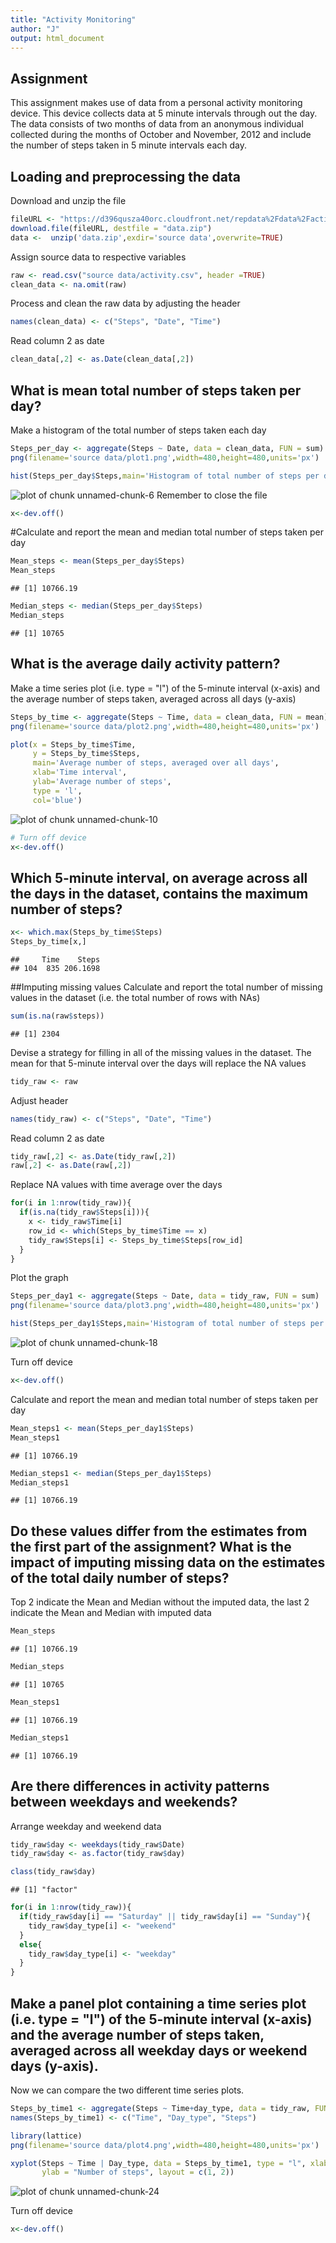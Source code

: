 ```yaml
---
title: "Activity Monitoring"
author: "J"
output: html_document
---
```

## Assignment
This assignment makes use of data from a personal activity monitoring device. This device collects data at 5 minute intervals through out the day. The data consists of two months of data from an anonymous individual collected during the months of October and November, 2012 and include the number of steps taken in 5 minute intervals each day.

## Loading and preprocessing the data
Download and unzip the file


```r
fileURL <- "https://d396qusza40orc.cloudfront.net/repdata%2Fdata%2Factivity.zip"
download.file(fileURL, destfile = "data.zip")
data <-  unzip('data.zip',exdir='source data',overwrite=TRUE)
```

Assign source data to respective variables


```r
raw <- read.csv("source data/activity.csv", header =TRUE)
clean_data <- na.omit(raw)
```

Process and clean the raw data by adjusting the header

```r
names(clean_data) <- c("Steps", "Date", "Time")
```
Read column 2 as date

```r
clean_data[,2] <- as.Date(clean_data[,2])
```

## What is mean total number of steps taken per day?

Make a histogram of the total number of steps taken each day


```r
Steps_per_day <- aggregate(Steps ~ Date, data = clean_data, FUN = sum)
png(filename='source data/plot1.png',width=480,height=480,units='px')
```

```r
hist(Steps_per_day$Steps,main='Histogram of total number of steps per day',xlab='Number of steps',col='blue')
```

![plot of chunk unnamed-chunk-6](figure/unnamed-chunk-6-1.png) 
Remember to close the file

```r
x<-dev.off()
```

#Calculate and report the mean and median total number of steps taken per day


```r
Mean_steps <- mean(Steps_per_day$Steps)
Mean_steps
```

```
## [1] 10766.19
```

```r
Median_steps <- median(Steps_per_day$Steps)
Median_steps
```

```
## [1] 10765
```


## What is the average daily activity pattern?
Make a time series plot (i.e. type = "l") of the 5-minute interval (x-axis) and the average number of steps taken, averaged across all days (y-axis) 


```r
Steps_by_time <- aggregate(Steps ~ Time, data = clean_data, FUN = mean)
png(filename='source data/plot2.png',width=480,height=480,units='px')
```

```r
plot(x = Steps_by_time$Time,
     y = Steps_by_time$Steps,
     main='Average number of steps, averaged over all days',
     xlab='Time interval',
     ylab='Average number of steps',
     type = 'l',
     col='blue')
```

![plot of chunk unnamed-chunk-10](figure/unnamed-chunk-10-1.png) 

```r
# Turn off device
x<-dev.off()
```

## Which 5-minute interval, on average across all the days in the dataset, contains the maximum number of steps?


```r
x<- which.max(Steps_by_time$Steps)
Steps_by_time[x,]
```

```
##     Time    Steps
## 104  835 206.1698
```

##Imputing missing values
Calculate and report the total number of missing values in the dataset (i.e. the total number of rows with NAs)


```r
sum(is.na(raw$steps))
```

```
## [1] 2304
```

Devise a strategy for filling in all of the missing values in the dataset. The mean for that 5-minute interval over the days will replace the NA values


```r
tidy_raw <- raw
```
Adjust header

```r
names(tidy_raw) <- c("Steps", "Date", "Time")
```
Read column 2 as date

```r
tidy_raw[,2] <- as.Date(tidy_raw[,2])
raw[,2] <- as.Date(raw[,2])
```
Replace NA values with time average over the days


```r
for(i in 1:nrow(tidy_raw)){
  if(is.na(tidy_raw$Steps[i])){
    x <- tidy_raw$Time[i]
    row_id <- which(Steps_by_time$Time == x)
    tidy_raw$Steps[i] <- Steps_by_time$Steps[row_id] 
  }
}
```
Plot the graph


```r
Steps_per_day1 <- aggregate(Steps ~ Date, data = tidy_raw, FUN = sum)
png(filename='source data/plot3.png',width=480,height=480,units='px')
```

```r
hist(Steps_per_day1$Steps,main='Histogram of total number of steps per day \n(Imputing missing values)',xlab='Number of steps',col='blue')
```

![plot of chunk unnamed-chunk-18](figure/unnamed-chunk-18-1.png) 

Turn off device

```r
x<-dev.off()
```

Calculate and report the mean and median total number of steps taken per day


```r
Mean_steps1 <- mean(Steps_per_day1$Steps)
Mean_steps1
```

```
## [1] 10766.19
```

```r
Median_steps1 <- median(Steps_per_day1$Steps)
Median_steps1
```

```
## [1] 10766.19
```

## Do these values differ from the estimates from the first part of the assignment? What is the impact of imputing missing data on the estimates of the total daily number of steps?
Top 2 indicate the Mean and Median without the imputed data, the last 2 indicate the Mean and Median with imputed data


```r
Mean_steps
```

```
## [1] 10766.19
```

```r
Median_steps
```

```
## [1] 10765
```

```r
Mean_steps1
```

```
## [1] 10766.19
```

```r
Median_steps1
```

```
## [1] 10766.19
```

## Are there differences in activity patterns between weekdays and weekends?
Arrange weekday and weekend data

```r
tidy_raw$day <- weekdays(tidy_raw$Date)
tidy_raw$day <- as.factor(tidy_raw$day)

class(tidy_raw$day)
```

```
## [1] "factor"
```

```r
for(i in 1:nrow(tidy_raw)){
  if(tidy_raw$day[i] == "Saturday" || tidy_raw$day[i] == "Sunday"){
    tidy_raw$day_type[i] <- "weekend"
  }
  else{
    tidy_raw$day_type[i] <- "weekday"
  }
}
```


## Make a panel plot containing a time series plot (i.e. type = "l") of the 5-minute interval (x-axis) and the average number of steps taken, averaged across all weekday days or weekend days (y-axis).

Now we can compare the two different time series plots.

```r
Steps_by_time1 <- aggregate(Steps ~ Time+day_type, data = tidy_raw, FUN = mean)
names(Steps_by_time1) <- c("Time", "Day_type", "Steps")

library(lattice)
png(filename='source data/plot4.png',width=480,height=480,units='px')
```

```r
xyplot(Steps ~ Time | Day_type, data = Steps_by_time1, type = "l", xlab = "Time", 
       ylab = "Number of steps", layout = c(1, 2))
```

![plot of chunk unnamed-chunk-24](figure/unnamed-chunk-24-1.png) 

Turn off device

```r
x<-dev.off()
```
